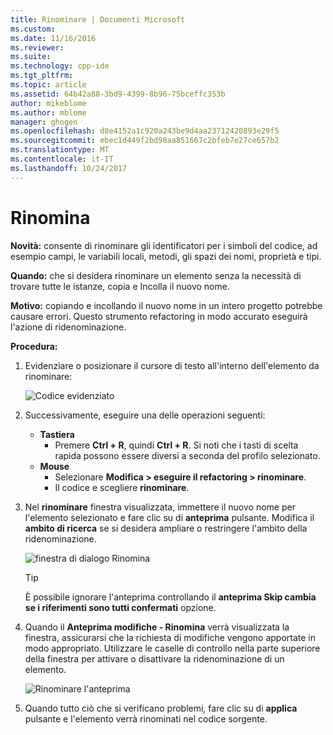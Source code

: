 ```yaml
---
title: Rinominare | Documenti Microsoft
ms.custom: 
ms.date: 11/16/2016
ms.reviewer: 
ms.suite: 
ms.technology: cpp-ide
ms.tgt_pltfrm: 
ms.topic: article
ms.assetid: 64b42a88-3bd9-4399-8b96-75bceffc353b
author: mikeblome
ms.author: mblome
manager: ghogen
ms.openlocfilehash: d8e4152a1c920a243be9d4aa23712420893e29f5
ms.sourcegitcommit: ebec1d449f2bd98aa851667c2bfeb7e27ce657b2
ms.translationtype: MT
ms.contentlocale: it-IT
ms.lasthandoff: 10/24/2017
---
```

# <a name="rename"></a>Rinomina
**Novità:** consente di rinominare gli identificatori per i simboli del codice, ad esempio campi, le variabili locali, metodi, gli spazi dei nomi, proprietà e tipi.

**Quando:** che si desidera rinominare un elemento senza la necessità di trovare tutte le istanze, copia e Incolla il nuovo nome.  

**Motivo:** copiando e incollando il nuovo nome in un intero progetto potrebbe causare errori.  Questo strumento refactoring in modo accurato eseguirà l'azione di ridenominazione.

**Procedura:**

1. Evidenziare o posizionare il cursore di testo all'interno dell'elemento da rinominare:

   ![Codice evidenziato](images/rename_highlight.png)

1. Successivamente, eseguire una delle operazioni seguenti:
   * **Tastiera**
     * Premere **Ctrl + R**, quindi **Ctrl + R**.  Si noti che i tasti di scelta rapida possono essere diversi a seconda del profilo selezionato.
   * **Mouse**
     * Selezionare **Modifica > eseguire il refactoring > rinominare**.
     * Il codice e scegliere **rinominare**.

1. Nel **rinominare** finestra visualizzata, immettere il nuovo nome per l'elemento selezionato e fare clic su di **anteprima** pulsante.  Modifica il **ambito di ricerca** se si desidera ampliare o restringere l'ambito della ridenominazione.

   ![finestra di dialogo Rinomina](images/rename_dialog.png)

   > [!TIP]
   > È possibile ignorare l'anteprima controllando il **anteprima Skip cambia se i riferimenti sono tutti confermati** opzione.

1. Quando il **Anteprima modifiche - Rinomina** verrà visualizzata la finestra, assicurarsi che la richiesta di modifiche vengono apportate in modo appropriato.  Utilizzare le caselle di controllo nella parte superiore della finestra per attivare o disattivare la ridenominazione di un elemento.

   ![Rinominare l'anteprima](images/rename_preview.png)

1. Quando tutto ciò che si verificano problemi, fare clic su di **applica** pulsante e l'elemento verrà rinominati nel codice sorgente.
